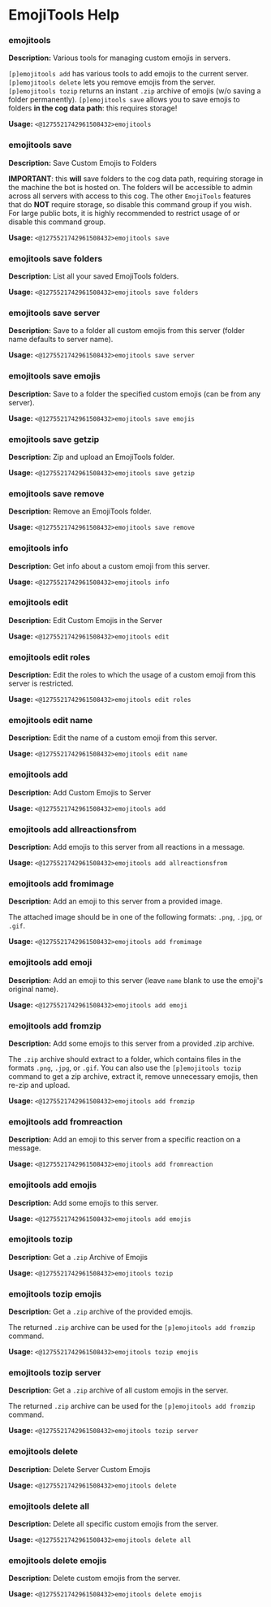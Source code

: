 # EmojiTools Help

### emojitools

**Description:** Various tools for managing custom emojis in servers.

`[p]emojitools add` has various tools to add emojis to the current server.
`[p]emojitools delete` lets you remove emojis from the server.
`[p]emojitools tozip` returns an instant `.zip` archive of emojis (w/o saving a folder permanently).
`[p]emojitools save` allows you to save emojis to folders **in the cog data path**: this requires storage!

**Usage:** `<@1275521742961508432>emojitools`

### emojitools save

**Description:** Save Custom Emojis to Folders

**IMPORTANT**: this **will** save folders to the cog data path, requiring storage in the machine the bot is hosted on.
The folders will be accessible to admin across all servers with access to this cog.
The other `EmojiTools` features that do **NOT** require storage, so disable this command group if you wish.
For large public bots, it is highly recommended to restrict usage of or disable this command group.

**Usage:** `<@1275521742961508432>emojitools save`

### emojitools save folders

**Description:** List all your saved EmojiTools folders.

**Usage:** `<@1275521742961508432>emojitools save folders`

### emojitools save server

**Description:** Save to a folder all custom emojis from this server (folder name defaults to server name).

**Usage:** `<@1275521742961508432>emojitools save server`

### emojitools save emojis

**Description:** Save to a folder the specified custom emojis (can be from any server).

**Usage:** `<@1275521742961508432>emojitools save emojis`

### emojitools save getzip

**Description:** Zip and upload an EmojiTools folder.

**Usage:** `<@1275521742961508432>emojitools save getzip`

### emojitools save remove

**Description:** Remove an EmojiTools folder.

**Usage:** `<@1275521742961508432>emojitools save remove`

### emojitools info

**Description:** Get info about a custom emoji from this server.

**Usage:** `<@1275521742961508432>emojitools info`

### emojitools edit

**Description:** Edit Custom Emojis in the Server

**Usage:** `<@1275521742961508432>emojitools edit`

### emojitools edit roles

**Description:** Edit the roles to which the usage of a custom emoji from this server is restricted.

**Usage:** `<@1275521742961508432>emojitools edit roles`

### emojitools edit name

**Description:** Edit the name of a custom emoji from this server.

**Usage:** `<@1275521742961508432>emojitools edit name`

### emojitools add

**Description:** Add Custom Emojis to Server

**Usage:** `<@1275521742961508432>emojitools add`

### emojitools add allreactionsfrom

**Description:** Add emojis to this server from all reactions in a message.

**Usage:** `<@1275521742961508432>emojitools add allreactionsfrom`

### emojitools add fromimage

**Description:** Add an emoji to this server from a provided image.

The attached image should be in one of the following formats: `.png`, `.jpg`, or `.gif`.

**Usage:** `<@1275521742961508432>emojitools add fromimage`

### emojitools add emoji

**Description:** Add an emoji to this server (leave `name` blank to use the emoji's original name).

**Usage:** `<@1275521742961508432>emojitools add emoji`

### emojitools add fromzip

**Description:** Add some emojis to this server from a provided .zip archive.

The `.zip` archive should extract to a folder, which contains files in the formats `.png`, `.jpg`, or `.gif`.
You can also use the `[p]emojitools tozip` command to get a zip archive, extract it, remove unnecessary emojis, then re-zip and upload.

**Usage:** `<@1275521742961508432>emojitools add fromzip`

### emojitools add fromreaction

**Description:** Add an emoji to this server from a specific reaction on a message.

**Usage:** `<@1275521742961508432>emojitools add fromreaction`

### emojitools add emojis

**Description:** Add some emojis to this server.

**Usage:** `<@1275521742961508432>emojitools add emojis`

### emojitools tozip

**Description:** Get a `.zip` Archive of Emojis

**Usage:** `<@1275521742961508432>emojitools tozip`

### emojitools tozip emojis

**Description:** Get a `.zip` archive of the provided emojis.

The returned `.zip` archive can be used for the `[p]emojitools add fromzip` command.

**Usage:** `<@1275521742961508432>emojitools tozip emojis`

### emojitools tozip server

**Description:** Get a `.zip` archive of all custom emojis in the server.

The returned `.zip` archive can be used for the `[p]emojitools add fromzip` command.

**Usage:** `<@1275521742961508432>emojitools tozip server`

### emojitools delete

**Description:** Delete Server Custom Emojis

**Usage:** `<@1275521742961508432>emojitools delete`

### emojitools delete all

**Description:** Delete all specific custom emojis from the server.

**Usage:** `<@1275521742961508432>emojitools delete all`

### emojitools delete emojis

**Description:** Delete custom emojis from the server.

**Usage:** `<@1275521742961508432>emojitools delete emojis`

